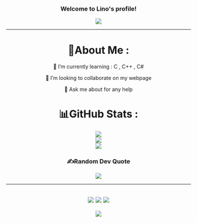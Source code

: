 <h3 align="center">
  Welcome to Lino's profile!

</h3>
<p align="center">
  <img src="https://readme-typing-svg.herokuapp.com?color=%2336BCF7&center=true&vCenter=true&lines=Hi+%2C+welcome+to+my+Github+page;I+am+CodeWhiteWeb;I+am+a+High+school+student;Web+Dev;Game+Dev;Bot+Dev;Crypto+Lover+%3C3"></a>
</p>

---
<div align="center">
  
# 💫About Me :
 
🌱 I’m currently learning : C , C++ , C#

  👯 I’m looking to collaborate on my webpage

  💬 Ask me about for any help

# 📊GitHub Stats :
![](https://github-readme-stats.vercel.app/api?username=lino02300&theme=radical&hide_border=false&include_all_commits=false&count_private=false)<br/>
![](https://github-readme-streak-stats.herokuapp.com/?user=lino02300&theme=radical&hide_border=false)<br/>
![](https://github-readme-stats.vercel.app/api/top-langs/?username=lino02300&theme=radical&hide_border=false&include_all_commits=false&count_private=false&layout=compact)


### ✍️Random Dev Quote
![](https://quotes-github-readme.vercel.app/api?type=horizontal&theme=merko)

---
![](https://forthebadge.com/images/badges/powered-by-black-magic.svg)
![](http://ForTheBadge.com/images/badges/built-by-developers.svg)
![](https://forthebadge.com/images/badges/uses-brains.svg)
---
![](https://komarev.com/ghpvc/?username=lino02300&label=Visitors+Count&color=brightgreen)
</div>
